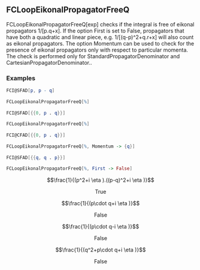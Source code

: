 ##  FCLoopEikonalPropagatorFreeQ 

FCLoopEikonalPropagatorFreeQ[exp]  checks if the integral is free of eikonal propagators 1/[p.q+x]. If the option First is set to False, propagators that have both a quadratic and linear piece, e.g. 1/[(q-p)^2+q.r+x] will also count as eikonal propagators. The option Momentum can be used to check for the presence of eikonal propagators only with respect to particular momenta. The check is performed only for StandardPropagatorDenominator and CartesianPropagatorDenominator..

###  Examples 

```mathematica
FCI@SFAD[p, p - q] 
 
FCLoopEikonalPropagatorFreeQ[%] 
 
FCI@SFAD[{{0, p . q}}] 
 
FCLoopEikonalPropagatorFreeQ[%] 
 
FCI@CFAD[{{0, p . q}}] 
 
FCLoopEikonalPropagatorFreeQ[%, Momentum -> {q}] 
 
FCI@SFAD[{{q, q . p}}] 
 
FCLoopEikonalPropagatorFreeQ[%, First -> False]
```

$$\frac{1}{(p^2+i \eta ).((p-q)^2+i \eta )}$$

$$\text{True}$$

$$\frac{1}{(p\cdot q+i \eta )}$$

$$\text{False}$$

$$\frac{1}{(p\cdot q-i \eta )}$$

$$\text{False}$$

$$\frac{1}{(q^2+p\cdot q+i \eta )}$$

$$\text{False}$$